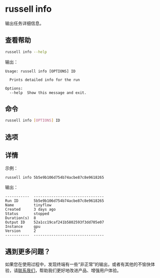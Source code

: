 # russell info
输出任务详细信息。

## 查看帮助
```bash
russell info --help
```
输出：
```
Usage: russell info [OPTIONS] ID

  Prints detailed info for the run

Options:
  --help  Show this message and exit.
```

## 命令
```bash
russell info [OPTIONS] ID
```

## 选项

## 详情
示例：
```bash
russell info 5b5e9b106d754b74acbe87c8e9618265
```
输出：
```
-----------  --------------------------------
Run ID       5b5e9b106d754b74acbe87c8e9618265
Name         tinyflow
Created      3 days ago
Status       stopped
Duration(s)  8
Output ID    52a1cc19caf241b5802593f3dd705e07
Instance     gpu
Version      2
-----------  --------------------------------
```

## 遇到更多问题？

如果您在使用过程中，发现终端有一些“非正常”的输出，或者有其他的不愉快体验，请[联系我们](/contact-us.md)，帮助我们更好地改进产品、增强用户体验。
